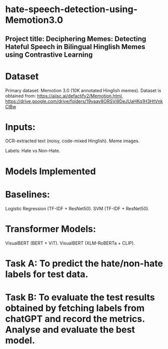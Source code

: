# hate-speech-detection-using-Memotion3.0

## Project title: Deciphering Memes: Detecting Hateful Speech in Bilingual Hinglish Memes using Contrastive Learning

# Dataset
Primary dataset: Memotion 3.0 (10K annotated Hinglish memes).
Dataset is obtained from: https://aiisc.ai/defactify2/Memotion.html, https://drive.google.com/drive/folders/19yaav8ORSVj9DeJUaHKq1H3HtVnkClBw

# Inputs:
OCR-extracted text (noisy, code-mixed Hinglish).
Meme images.

Labels: Hate vs Non-Hate.

# Models Implemented

# Baselines:
Logistic Regression (TF-IDF + ResNet50).
SVM (TF-IDF + ResNet50).

# Transformer Models:
VisualBERT (BERT + ViT).
VisualBERT (XLM-RoBERTa + CLIP).

# Task A: To predict the hate/non-hate labels for test data.
# Task B: To evaluate the test results obtained by fetching labels from chatGPT and record the metrics. Analyse and evaluate the best model.
